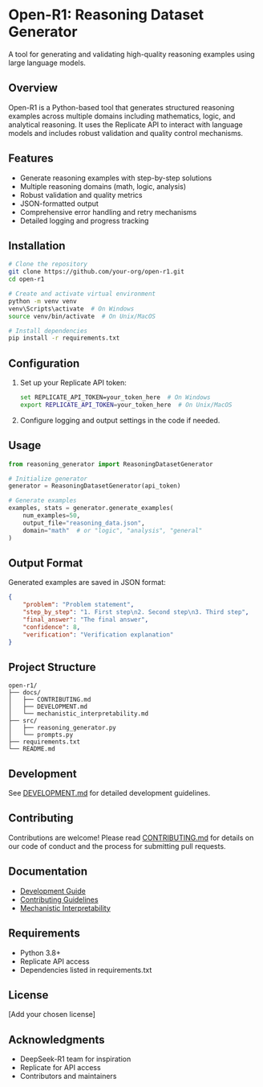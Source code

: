 # Open-R1: Reasoning Dataset Generator

A tool for generating and validating high-quality reasoning examples using large language models.

## Overview

Open-R1 is a Python-based tool that generates structured reasoning examples across multiple domains including mathematics, logic, and analytical reasoning. It uses the Replicate API to interact with language models and includes robust validation and quality control mechanisms.

## Features

- Generate reasoning examples with step-by-step solutions
- Multiple reasoning domains (math, logic, analysis)
- Robust validation and quality metrics
- JSON-formatted output
- Comprehensive error handling and retry mechanisms
- Detailed logging and progress tracking

## Installation

```bash
# Clone the repository
git clone https://github.com/your-org/open-r1.git
cd open-r1

# Create and activate virtual environment
python -m venv venv
venv\Scripts\activate  # On Windows
source venv/bin/activate  # On Unix/MacOS

# Install dependencies
pip install -r requirements.txt
```

## Configuration

1. Set up your Replicate API token:
   ```bash
   set REPLICATE_API_TOKEN=your_token_here  # On Windows
   export REPLICATE_API_TOKEN=your_token_here  # On Unix/MacOS
   ```

2. Configure logging and output settings in the code if needed.

## Usage

```python
from reasoning_generator import ReasoningDatasetGenerator

# Initialize generator
generator = ReasoningDatasetGenerator(api_token)

# Generate examples
examples, stats = generator.generate_examples(
    num_examples=50,
    output_file="reasoning_data.json",
    domain="math"  # or "logic", "analysis", "general"
)
```

## Output Format

Generated examples are saved in JSON format:
```json
{
    "problem": "Problem statement",
    "step_by_step": "1. First step\n2. Second step\n3. Third step",
    "final_answer": "The final answer",
    "confidence": 8,
    "verification": "Verification explanation"
}
```

## Project Structure

```
open-r1/
├── docs/
│   ├── CONTRIBUTING.md
│   ├── DEVELOPMENT.md
│   └── mechanistic_interpretability.md
├── src/
│   ├── reasoning_generator.py
│   └── prompts.py
├── requirements.txt
└── README.md
```

## Development

See [DEVELOPMENT.md](docs/DEVELOPMENT.md) for detailed development guidelines.

## Contributing

Contributions are welcome! Please read [CONTRIBUTING.md](docs/CONTRIBUTING.md) for details on our code of conduct and the process for submitting pull requests.

## Documentation

- [Development Guide](docs/DEVELOPMENT.md)
- [Contributing Guidelines](docs/CONTRIBUTING.md)
- [Mechanistic Interpretability](docs/mechanistic_interpretability.md)

## Requirements

- Python 3.8+
- Replicate API access
- Dependencies listed in requirements.txt

## License

[Add your chosen license]

## Acknowledgments

- DeepSeek-R1 team for inspiration
- Replicate for API access
- Contributors and maintainers
